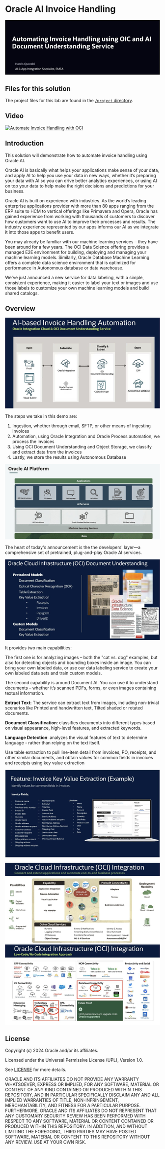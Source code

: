 # Oracle AI Invoice Handling

![](img/0-automating-invoice-handling-1024.jpg)

## Files for this solution

The project files for this lab are found in the [`/project` directory](https://github.com/oracle-devrel/oci-ai-invoice-handling/tree/main/project).

## Video

[![Automate Invoice Handling with OCI](http://img.youtube.com/vi/pjdQzFscOrk/0.jpg)](http://www.youtube.com/watch?v=pjdQzFscOrk "Automate Invoice Handling with OCI")

## Introduction

This solution will demonstrate how to automate invoice handling using Oracle AI.


Oracle AI is basically what helps your applications make sense of your data, and apply AI to help you use your data in new ways, whether it’s preparing your data with AI so you can drive better analytics experiences, or using AI on top your data to help make the right decisions and predictions for your business. 

Oracle AI is built on experience with industries. As the world’s leading enterprise applications provider with more than 80 apps ranging from the ERP suite to HCM to vertical offerings like Primavera and Opera, Oracle has gained experience from working with thousands of customers to discover how customers want to use AI to improve their processes and results. The industry experience represented by our apps informs our AI as we integrate it into those apps to benefit users.

You may already be familiar with our machine learning services – they have been around for a few years. The OCI Data Science offering provides a managed E2E environment for building, deploying and managing your machine learning models. Similarly, Oracle Database Machine Learning offers a complete data science environment that is optimized for performance in Autonomous database or data warehouse. 

We've just announced a new service for data labeling, with a simple, consistent experience, making it easier to label your text or images and use those labels to customize your own machine learning models and build shared catalogs. 

## Overview


![](img/1-ai-based-invoice-handling-1024.jpg)

The steps we take in this demo are:

1. Ingestion, whether through email, SFTP, or other means of ingesting invoices
2. Automation, using Oracle Integration and Oracle Process automation, we process the invoices
3. Using OCI Document Understanding and Object Storage, we classify and extract data from the invoices
4. Lastly, we store the results using Autonomous Database

![](img/2-oracle-ai-platform-1024.jpg)

The heart of today's announcement is the the developers' layer—a comprehensive set of pretrained, plug-and-play Oracle AI services. 

![](img/3-oci-document-understanding-1024.jpg)

It provides two main capabilities: 

The first one is for analyzing images – both the "cat vs. dog" examples, but also for detecting objects and bounding boxes inside an image. You can bring your own labeled data, or use our data labeling service to create your own labeled data sets and train custom models. 

The second capability is around Document AI. You can use it to understand documents – whether it’s scanned PDFs, forms, or even images containing textual information. 

**Extract Text**: The service can extract text from images, including non-trivial scenarios like Printed and handwritten text, Tilted shaded or rotated documents.

**Document Classification**: classifies documents into different types based on visual appearance, high-level features, and extracted keywords. 

**Language Detection**: analyzes the visual features of text to determine language - rather than relying on the text itself.

Use table extraction to pull line-item detail from invoices, PO, receipts, and other similar documents, and obtain values for common fields in invoices and receipts using key value extraction

![](img/4-invoice-key-value-extraction-1024.jpg)

![](img/5-oci-integration-2-1024.jpg)
![](img/6-oci-integration-1024.jpg)

## License

Copyright (c) 2024 Oracle and/or its affiliates.

Licensed under the Universal Permissive License (UPL), Version 1.0.

See [LICENSE](LICENSE) for more details.

ORACLE AND ITS AFFILIATES DO NOT PROVIDE ANY WARRANTY WHATSOEVER, EXPRESS OR IMPLIED, FOR ANY SOFTWARE, MATERIAL OR CONTENT OF ANY KIND CONTAINED OR PRODUCED WITHIN THIS REPOSITORY, AND IN PARTICULAR SPECIFICALLY DISCLAIM ANY AND ALL IMPLIED WARRANTIES OF TITLE, NON-INFRINGEMENT, MERCHANTABILITY, AND FITNESS FOR A PARTICULAR PURPOSE.  FURTHERMORE, ORACLE AND ITS AFFILIATES DO NOT REPRESENT THAT ANY CUSTOMARY SECURITY REVIEW HAS BEEN PERFORMED WITH RESPECT TO ANY SOFTWARE, MATERIAL OR CONTENT CONTAINED OR PRODUCED WITHIN THIS REPOSITORY. IN ADDITION, AND WITHOUT LIMITING THE FOREGOING, THIRD PARTIES MAY HAVE POSTED SOFTWARE, MATERIAL OR CONTENT TO THIS REPOSITORY WITHOUT ANY REVIEW. USE AT YOUR OWN RISK. 
